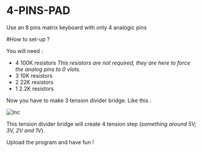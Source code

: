 # 4-PINS-PAD
Use an 8 pins matrix keyboard with only 4 analogic pins

#How to set-up ?

You will need :
  - 4 100K resistors *This resistors are not required, they are here to force the analog pins to 0 vlots.*
  - 3 10K resistors
  - 2 22K resistors
  - 1 2.2K resistors
  
Now you have to make 3 tension divider bridge. Like this :

<img alt="Inc" />

This tension divider bridge will create 4 tension step (*something around 5V, 3V, 2V and 1V*).

Upload the program and have fun !
